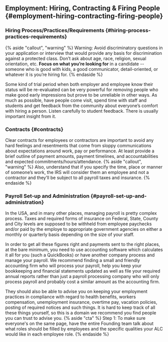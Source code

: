 ## Employment: Hiring, Contracting & Firing People {#employment-hiring-contracting-firing-people}

### Hiring Process/Practices/Requirements {#hiring-process-practices-requirements}
{% aside "callout", "warning" %}
Warning: Avoid discriminatory questions in your application or interview that would provide any basis for discrimination against a protected class. Don’t ask about age, race, religion, sexual orientation, etc. **Focus on what you’re looking for** in a candidate -- someone who is good with kids, a good communicator, detail-oriented, or whatever it is you’re hiring for.
{% endaside %}

Some kind of trial period when both employer and employee know their status will be re-evaluated can be very powerful for removing people who make good early impressions but prove to be unreliable in other ways. As much as possible, have people come visit, spend time with staff and students and get feedback from the community about everyone’s comfort with hiring a person. Listen carefully to student feedback. There is usually important insight from it.

### Contracts {#contracts}

Clear contracts for employees or contractors are important to avoid any hard feelings and resentments that come from sloppy communications about expectations around work, pay or performance. At least provide a brief outline of payment amounts, payment timelines, and accountabilities and expected commitments/hours/attendance. 
{% aside "callout", "warning" %}
Also, understand that if you specify the time, place or manner of someone’s work, the IRS will consider them an employee and not a contractor and they’ll be subject to all payroll taxes and insurance.
{% endaside %}
### Payroll Set-up and Administration {#payroll-set-up-and-administration}

In the USA, and in many other places, managing payroll is pretty complex process. Taxes and required forms of insurance on Federal, State, County and City levels are supposed to be withheld from employee paychecks and/or paid by the employe to appropriate government agencies on either a monthly or quarterly basis depending on the size of your staff.

In order to get all these figures right and payments sent to the right places, at the bare minimum, you need to use accounting software which calculates it all for you (such a QuickBooks) or have another company process and manage your payroll. We recommend finding a small and friendly accounting firm who will process your payroll, help you keep your bookkeeping and financial statements updated as well as file your required annual reports rather than just a payroll processing company who will only process payroll and probably cost a similar amount as the accounting firm.

They should also be able to advise you on keeping your employment practices in compliance with regard to health benefits, workers compensation, unemployment insurance, overtime pay, vacation policies, posting of required notices and such things. It is hard to keep track of all these things yourself, so this is a domain we recommend you find people you can trust to advise you.
{% aside "cta" %}
Step 1: To make sure everyone's on the same page, have the entire Founding team talk about what roles should be filled by employees and the specific qualities your ALC would like in each employee role.
{% endaside %}